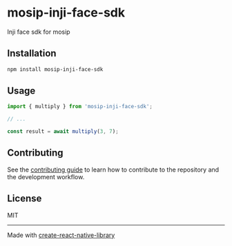 # mosip-inji-face-sdk

Inji face sdk for mosip

## Installation

```sh
npm install mosip-inji-face-sdk
```

## Usage

```js
import { multiply } from 'mosip-inji-face-sdk';

// ...

const result = await multiply(3, 7);
```

## Contributing

See the [contributing guide](CONTRIBUTING.md) to learn how to contribute to the repository and the development workflow.

## License

MIT

---

Made with [create-react-native-library](https://github.com/callstack/react-native-builder-bob)

